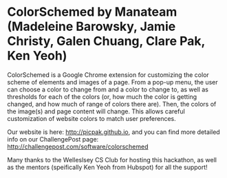 # ColorSchemed by Manateam (Madeleine Barowsky, Jamie Christy, Galen Chuang, Clare Pak, Ken Yeoh)

ColorSchemed is a Google Chrome extension for customizing the color scheme of elements and images of a page. From a pop-up menu, the user can choose a color to change from and a color to change to, as well as thresholds for each of the colors (or, how much the color is getting changed, and how much of range of colors there are). Then, the colors of the image(s) and page content will change. This allows careful customization of website colors to match user preferences.

Our website is here: http://picpak.github.io, and you can find more detailed info on our ChallengePost page: http://challengepost.com/software/colorschemed

Many thanks to the Welleslsey CS Club for hosting this hackathon, as well as the mentors (speifically Ken Yeoh from Hubspot) for all the support!
